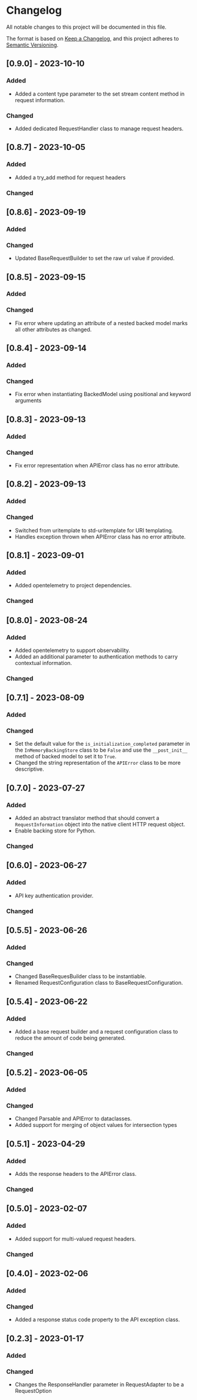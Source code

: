 # Changelog

All notable changes to this project will be documented in this file.

The format is based on [Keep a Changelog](https://keepachangelog.com/en/1.0.0/),
and this project adheres to [Semantic Versioning](https://semver.org/spec/v2.0.0.html).

## [0.9.0] - 2023-10-10

### Added
- Added a content type parameter to the set stream content method in request information.

### Changed
- Added dedicated RequestHandler class to manage request headers.

## [0.8.7] - 2023-10-05

### Added
- Added a try_add method for request headers

### Changed

## [0.8.6] - 2023-09-19

### Added

### Changed
- Updated BaseRequestBuilder to set the raw url value if provided.

## [0.8.5] - 2023-09-15

### Added

### Changed
- Fix error where updating an attribute of a nested backed model marks all other attributes as changed.

## [0.8.4] - 2023-09-14

### Added

### Changed
- Fix error when instantiating BackedModel using positional and keyword arguments

## [0.8.3] - 2023-09-13

### Added

### Changed
- Fix error representation when APIError class has no error attribute.

## [0.8.2] - 2023-09-13

### Added

### Changed
- Switched from uritemplate to std-uritemplate for URI templating.
- Handles exception thrown when APIError class has no error attribute.

## [0.8.1] - 2023-09-01

### Added
- Added opentelemetry to project dependencies.

### Changed

## [0.8.0] - 2023-08-24

### Added
- Added opentelemetry to support observability.
- Added an additional parameter to authentication methods to carry contextual information.

### Changed

## [0.7.1] - 2023-08-09

### Added

### Changed
- Set the default value for the `is_initialization_completed` parameter in the `InMemoryBackingStore` class to be `False` and use the
`__post_init__` method of backed model to set it to `True`.
- Changed the string representation of the `APIError` class to be more descriptive.

## [0.7.0] - 2023-07-27

### Added
- Added an abstract translator method that should convert a `RequestInformation` object into the native client HTTP request object.
- Enable backing store for Python.

### Changed

## [0.6.0] - 2023-06-27

### Added
- API key authentication provider.

### Changed

## [0.5.5] - 2023-06-26

### Added

### Changed

- Changed BaseRequesBuilder class to be instantiable.
- Renamed RequestConfiguration class to BaseRequestConfiguration.

## [0.5.4] - 2023-06-22

### Added

- Added a base request builder and a request configuration class to reduce the amount of code being generated.

### Changed

## [0.5.2] - 2023-06-05

### Added

### Changed

- Changed Parsable and APIError to dataclasses.
- Added support for merging of object values for intersection types

## [0.5.1] - 2023-04-29

### Added

- Adds the response headers to the APIError class.

### Changed

## [0.5.0] - 2023-02-07

### Added

- Added support for multi-valued request headers.

### Changed


## [0.4.0] - 2023-02-06

### Added

### Changed

- Added a response status code property to the API exception class.

## [0.2.3] - 2023-01-17

### Added

### Changed
- Changes the ResponseHandler parameter in RequestAdapter to be a RequestOption